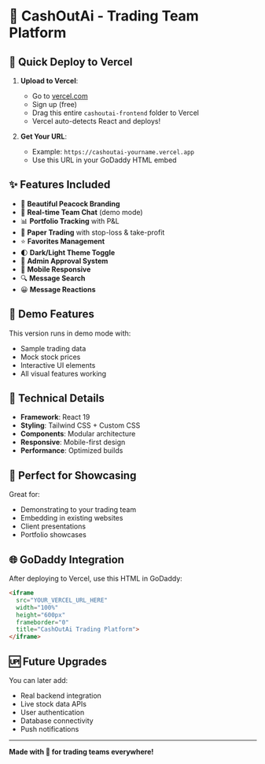 # 🦚 CashOutAi - Trading Team Platform

## 🚀 Quick Deploy to Vercel

1. **Upload to Vercel**:
   - Go to [vercel.com](https://vercel.com)
   - Sign up (free)
   - Drag this entire `cashoutai-frontend` folder to Vercel
   - Vercel auto-detects React and deploys!

2. **Get Your URL**:
   - Example: `https://cashoutai-yourname.vercel.app`
   - Use this URL in your GoDaddy HTML embed

## ✨ Features Included

- 🦚 **Beautiful Peacock Branding**
- 💬 **Real-time Team Chat** (demo mode)
- 📊 **Portfolio Tracking** with P&L
- 🎯 **Paper Trading** with stop-loss & take-profit
- ⭐ **Favorites Management**
- 🌓 **Dark/Light Theme Toggle**
- 🔐 **Admin Approval System**
- 📱 **Mobile Responsive**
- 🔍 **Message Search**
- 😀 **Message Reactions**

## 🎨 Demo Features

This version runs in demo mode with:
- Sample trading data
- Mock stock prices
- Interactive UI elements
- All visual features working

## 🔧 Technical Details

- **Framework**: React 19
- **Styling**: Tailwind CSS + Custom CSS
- **Components**: Modular architecture
- **Responsive**: Mobile-first design
- **Performance**: Optimized builds

## 📱 Perfect for Showcasing

Great for:
- Demonstrating to your trading team
- Embedding in existing websites
- Client presentations
- Portfolio showcases

## 🌐 GoDaddy Integration

After deploying to Vercel, use this HTML in GoDaddy:

```html
<iframe 
  src="YOUR_VERCEL_URL_HERE" 
  width="100%" 
  height="600px" 
  frameborder="0"
  title="CashOutAi Trading Platform">
</iframe>
```

## 🆙 Future Upgrades

You can later add:
- Real backend integration
- Live stock data APIs
- User authentication
- Database connectivity
- Push notifications

---

**Made with 🦚 for trading teams everywhere!**
